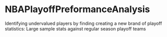 # NBAPlayoffPreformanceAnalysis
Identifying undervalued players by finding creating a new brand of playoff statistics: Large sample stats against regular season playoff teams
